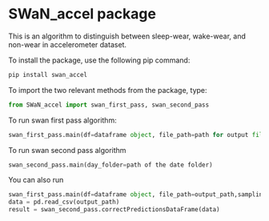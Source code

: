 # SWaN_accel package

This is an algorithm to distinguish between sleep-wear, wake-wear, and non-wear in accelerometer dataset. 

To install the package, use the following pip command:
```python
pip install swan_accel
```

To import the two relevant methods from the package, type:
```python
from SWaN_accel import swan_first_pass, swan_second_pass
```
To run swan first pass algorithm:
```python
swan_first_pass.main(df=dataframe object, file_path=path for output file,sampling_rate=sampling rate of data)
```

To run swan second pass algorithm
```python
swan_second_pass.main(day_folder=path of the date folder)
```

You can also run 
```python
swan_first_pass.main(df=dataframe object, file_path=output_path,sampling_rate=sampling rate of data)
data = pd.read_csv(output_path)
result = swan_second_pass.correctPredictionsDataFrame(data)
```

